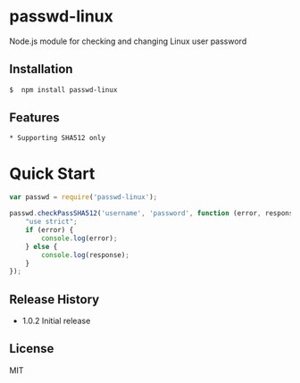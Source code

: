# passwd-linux
Node.js module for checking and changing Linux user password

## Installation
```bash
$  npm install passwd-linux
```

## Features

    * Supporting SHA512 only

# Quick Start
```js
var passwd = require('passwd-linux');

passwd.checkPassSHA512('username', 'password', function (error, response) {
    "use strict";
    if (error) {
        console.log(error);
    } else {
        console.log(response);
    }
});
```

## Release History

* 1.0.2 Initial release

## License

MIT

